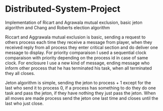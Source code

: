 # Distributed-System-Project
Implementation of Ricart and Agrawala mutual exclusion, basic jeton algorithm and Chang and Roberts election algorithm

Riccart and Aggrawala mutual exclusion is basic, sending a request to others process each time they receive a message from player, when they received reply from all process they enter critical section and do deliver one message to display. For priority comparaison I used a sequential clock comparaison with priority depending on the process id in case of same clock. For enclosure I use a new kind of message, ending message who inform other process that he has terminated his task, when all terminated they all closes.

Jeton algorithm is simple, sending the jeton to process + 1 except for the last who send it to process 0, if a process has something to do they do one task and pass the jeton, if they have nothing they just pass the jeton. When all moves are made process send the jeton one last time and closes until the last who just close.


